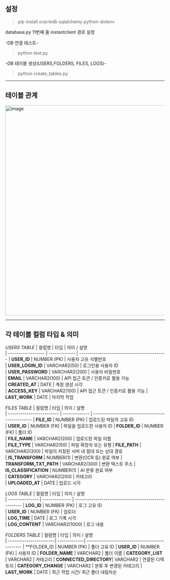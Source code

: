 ## 설정
>pip install oracledb sqlalchemy python-dotenv


database.py 11번째 줄 instantclient 경로 설정


-DB 연결 테스트-
>python test.py

-DB 테이블 생성(USERS,FOLDERS, FILES, LOGS)-
>python create_tables.py

--------------------------

## 테이블 관계

<img width="691" height="664" alt="image" src="https://github.com/user-attachments/assets/159d5ff1-2add-4d69-981b-078b1cf56312" />






--------------------------

## 각 테이블 컬럼 타입 & 의미

*USERS TABLE*
| 컬럼명              | 타입           | 의미 / 설명                                     
| ------------------ | ------------- | ------------------------------------------- 
| **USER_ID**        | NUMBER (PK)   | 사용자 고유 식별번호    
| **USER_LOGIN_ID**  | VARCHAR2(50)  | 로그인용 사용자 ID      
| **USER_PASSWORD**  | VARCHAR2(200) | 사용자 비밀번호               
| **EMAIL**          | VARCHAR2(100) | API 접근 토큰 / 인증키로 활용 가능             
| **CREATED_AT**     | DATE          | 계정 생성 시각                  
| **ACCESS_KEY**     | VARCHAR2(100) | API 접근 토큰 / 인증키로 활용 가능
| **LAST_WORK**      | DATE          | 마지막 작업

*FILES TABLE*
| 컬럼명                     | 타입           | 의미 / 설명                                          
| ------------------------- | ------------- | ------------------------------------------------ 
| **FILE_ID**               | NUMBER (PK)   | 업로드된 파일의 고유 ID                   
| **USER_ID**               | NUMBER (FK)   | 파일을 업로드한 사용자 ID
| **FOLDER_ID**             | NUMBER (FK)   | 폴더 ID           
| **FILE_NAME**             | VARCHAR2(200) | 업로드된 파일 이름                    
| **FILE_TYPE**             | VARCHAR2(50)  | 파일 확장자 또는 유형 
| **FILE_PATH**             | VARCHAR2(300) | 파일이 저장된 서버 내 절대 또는 상대 경로  
| **IS_TRANSFORM**          | NUMBER(1)     | 변환(OCR 등) 완료 여부 
| **TRANSFORM_TXT_PATH**    | VARCHAR2(300) | 변환 텍스트 주소
| **IS_CLASSIFICATION**     | NUMBER(1)     | AI 분류 완료 여부                     
| **CATEGORY**              | VARCHAR2(200) | 카테고리    
| **UPLOADED_AT**           | DATE          | 업로드 시각      

*LOGS TABLE*
| 컬럼명           | 타입            | 의미 / 설명                                              
| --------------- | -------------- | ---------------------------------------------------- 
| **LOG_ID**      | NUMBER (PK)    | 로그 고유 ID                         
| **USER_ID**     | NUMBER (FK)    | 업로더                   
| **LOG_TIME**    | DATE           | 로그 기록 시각                         
| **LOG_CONTENT** | VARCHAR2(1000) | 로그 내용 

*FOLDERS TABLE*
| 컬럼명                  | 타입          | 의미 / 설명                                  
| -----------------------| -------------| ----------------------------------------------
| **FOLDER_ID            | NUMBER (PK)  | 폴더 고유 ID
| **USER_ID**	         | NUMBER (FK)  | 사용자 ID
| **FOLDER_NAME**	     | VARCHAR2     | 폴더 이름
| **CATEGORY_LIST**	     | VARCHAR2     | 카테고리
| **CONNECTED_DIRECTORY**| VARCHAR2     | 연결된 디렉토리
| **CATEGORY_CHANGE**	 | VARCHAR2     | 분류 후 변경된 카테고리
| **LAST_WORK** 	     | DATE         | 최근 작업 시간/ 최근 폴더 내림차순
















